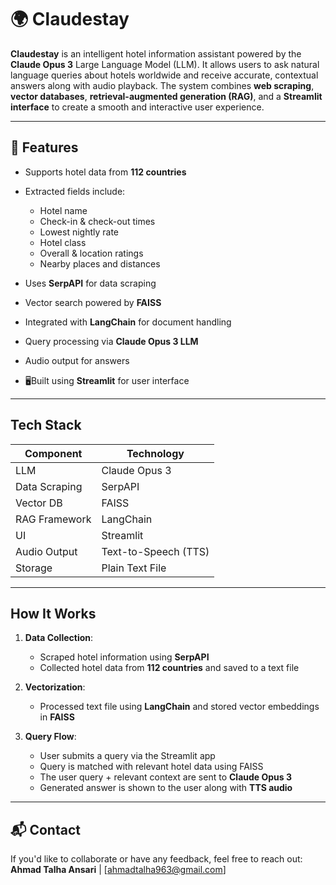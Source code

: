 # 🌍 Claudestay

**Claudestay** is an intelligent hotel information assistant powered by the **Claude Opus 3** Large Language Model (LLM). It allows users to ask natural language queries about hotels worldwide and receive accurate, contextual answers along with audio playback. The system combines **web scraping**, **vector databases**, **retrieval-augmented generation (RAG)**, and a **Streamlit interface** to create a smooth and interactive user experience.

---

## 🚀 Features

* Supports hotel data from **112 countries**
* Extracted fields include:

  * Hotel name
  * Check-in & check-out times
  * Lowest nightly rate
  * Hotel class
  * Overall & location ratings
  * Nearby places and distances
* Uses **SerpAPI** for data scraping
* Vector search powered by **FAISS**
* Integrated with **LangChain** for document handling
* Query processing via **Claude Opus 3 LLM**
* Audio output for answers
* 🖥Built using **Streamlit** for user interface

---

## Tech Stack

| Component     | Technology           |
| ------------- | -------------------- |
| LLM           | Claude Opus 3        |
| Data Scraping | SerpAPI              |
| Vector DB     | FAISS                |
| RAG Framework | LangChain            |
| UI            | Streamlit            |
| Audio Output  | Text-to-Speech (TTS) |
| Storage       | Plain Text File      |

---

## How It Works

1. **Data Collection**:

   * Scraped hotel information using **SerpAPI**
   * Collected hotel data from **112 countries** and saved to a text file

2. **Vectorization**:

   * Processed text file using **LangChain** and stored vector embeddings in **FAISS**

3. **Query Flow**:

   * User submits a query via the Streamlit app
   * Query is matched with relevant hotel data using FAISS
   * The user query + relevant context are sent to **Claude Opus 3**
   * Generated answer is shown to the user along with **TTS audio**

---
## 📬 Contact

If you'd like to collaborate or have any feedback, feel free to reach out:
**Ahmad Talha Ansari** | \[[ahmadtalha963@gmail.com](mailto:ahmadtalha963@gmail.com)]
